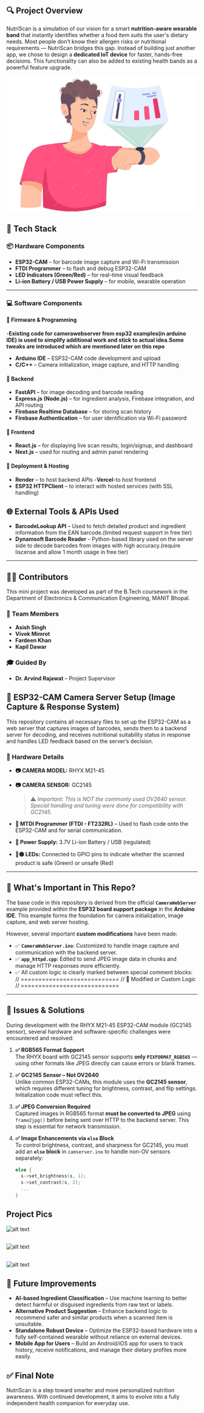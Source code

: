 ## 🔍 Project Overview

NutriScan is a simulation of our vision for a smart **nutrition-aware wearable band** that instantly identifies whether a food item suits the user's dietary needs. Most people don’t know their allergen risks or nutritional requirements — NutriScan bridges this gap. Instead of building just another app, we chose to design a **dedicated IoT device** for faster, hands-free decisions. This functionality can also be added to existing health bands as a powerful feature upgrade.

![alt text](./images/watchanew.png)

## 🧰 Tech Stack

### 📦 Hardware Components
- **ESP32-CAM** – for barcode image capture and Wi-Fi transmission
- **FTDI Programmer** – to flash and debug ESP32-CAM
- **LED Indicators (Green/Red)** – for real-time visual feedback
- **Li-ion Battery / USB Power Supply** – for mobile, wearable operation


---

### 💻 Software Components

#### 🔹 Firmware & Programming
-**Existing code for camerawebserver from esp32 examples(in arduino IDE) is used to simplify additional work and stick to actual idea.Some tweaks are introduced which are mentioned later on this repo**
- **Arduino IDE** – ESP32-CAM code development and upload
- **C/C++** – Camera initialization, image capture, and HTTP handling

#### 🔹 Backend
- **FastAPI** – for image decoding and barcode reading
- **Express.js (Node.js)** – for ingredient analysis, Firebase integration, and API routing
- **Firebase Realtime Database** – for storing scan history
- **Firebase Authentication** – for user identification via Wi-Fi password

#### 🔹 Frontend
- **React.js** – for displaying live scan results, login/signup, and dashboard
- **Next.js** – used for routing and admin panel rendering

#### 🔹 Deployment & Hosting
- **Render** – to host backend APIs
-**Vercel**-to host frontend
- **ESP32 HTTPClient** – to interact with hosted services (with SSL handling)

## 🌐 External Tools & APIs Used

- **BarcodeLookup API** – Used to fetch detailed product and ingredient information from the EAN barcode.(limited request support in free tier)
- **Dynamsoft Barcode Reader** – Python-based library used on the server side to decode barcodes from images with high accuracy.(require liscense and allow 1 month usage in free tier)
---

## 👨‍💻 Contributors

This mini project was developed as part of the B.Tech coursework in the Department of Electronics & Communication Engineering, MANIT Bhopal.

### 👥 Team Members

- **Asish Singh** 
- **Vivek Mimrot**
- **Fardeen Khan**   
- **Kapil Dawar**  

### 🎓 Guided By

- **Dr. Arvind Rajawat** – Project Supervisor  




## 📸 ESP32-CAM Camera Server Setup (Image Capture & Response System)

This repository contains all necessary files to set up the ESP32-CAM as a web server that captures images of barcodes, sends them to a backend server for decoding, and receives nutritional suitability status in response and handles LED feedback based on the server’s decision.

### 🧩 Hardware Details

- **📷 CAMERA MODEL:** RHYX M21-45  
- **📷 CAMERA SENSOR:** GC2145  
  > ⚠️ *Important: This is NOT the commonly used OV2640 sensor. Special handling and tuning were done for compatibility with GC2145.*

- **🔌 MTDI Programmer (FTDI - FT232RL)** – Used to flash code onto the ESP32-CAM and for serial communication.
- **🔋 Power Supply:** 3.7V Li-ion Battery / USB (regulated)
- **🔴🟢 LEDs:** Connected to GPIO pins to indicate whether the scanned product is safe (Green) or unsafe (Red)

---

## 🧠 What's Important in This Repo?

The base code in this repository is derived from the official **`CameraWebServer`** example provided within the **ESP32 board support package** in the **Arduino IDE**. This example forms the foundation for camera initialization, image capture, and web server hosting.

However, several important **custom modifications** have been made:

- ✅ **`CameraWebServer.ino`**: Customized to handle image capture and communication with the backend server.
- ✅ **`app_httpd.cpp`**: Edited to send JPEG image data in chunks and manage HTTP responses more efficiently.
- ✅ All custom logic is clearly marked between special comment blocks:
// ============================
// 🔧 Modified or Custom Logic
// ============================
---

## 🐞 Issues & Solutions

During development with the RHYX M21-45 ESP32-CAM module (GC2145 sensor), several hardware and software-specific challenges were encountered and resolved:

1. **✅ RGB565 Format Support**  
   The RHYX board with GC2145 sensor supports **only `PIXFORMAT_RGB565`** — using other formats like JPEG directly can cause errors or blank frames.

2. **✅ GC2145 Sensor – Not OV2640**  
   Unlike common ESP32-CAMs, this module uses the **GC2145 sensor**, which requires different tuning for brightness, contrast, and flip settings. Initialization code must reflect this.

3. **✅ JPEG Conversion Required**  
   Captured images in RGB565 format **must be converted to JPEG** using `frame2jpg()` before being sent over HTTP to the backend server. This step is essential for network transmission.

4. **✅ Image Enhancements via `else` Block**  
   To control brightness, contrast, and sharpness for GC2145, you must add an **`else` block** in `camserver.ino` to handle non-OV sensors separately:
   ```cpp
   else {
     s->set_brightness(s, 1);
     s->set_contrast(s, 2);
     ...
   }

## Project Pics

![alt text](./images/flowchart.png)
## 
![alt text](./images/workflow.png)
## 
![alt text](./images/frontend_Response_to_user.png)


## 🔭 Future Improvements

- **AI-based Ingredient Classification** – Use machine learning to better detect harmful or disguised ingredients from raw text or labels.
- **Alternative Product Suggestion** – Enhance backend logic to recommend safer and similar products when a scanned item is unsuitable.
- **Standalone Robust Device** – Optimize the ESP32-based hardware into a fully self-contained wearable without reliance on external devices.
- **Mobile App for Users** – Build an Android/iOS app for users to track history, receive notifications, and manage their dietary profiles more easily.


## ✅ Final Note

NutriScan is a step toward smarter and more personalized nutrition awareness. With continued development, it aims to evolve into a fully independent health companion for everyday use.
